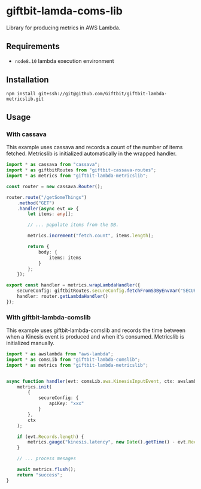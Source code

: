 # giftbit-lamda-coms-lib
Library for producing metrics in AWS Lambda.

## Requirements

- `node8.10` lambda execution environment

## Installation

`npm install git+ssh://git@github.com/Giftbit/giftbit-lambda-metricslib.git`

## Usage

### With cassava

This example uses cassava and records a count of the number of items fetched.  Metricslib is initialized automatically in the wrapped handler.

```typescript
import * as cassava from "cassava";
import * as giftbitRoutes from "giftbit-cassava-routes";
import * as metrics from "giftbit-lambda-metricslib";

const router = new cassava.Router();

router.route("/getSomeThings")
    .method("GET")
    .handler(async evt => {
        let items: any[];

        // ... populate items from the DB.

        metrics.increment("fetch.count", items.length);

        return {
            body: {
                items: items
            }
        };
    });

export const handler = metrics.wrapLambdaHandler({
    secureConfig: giftbitRoutes.secureConfig.fetchFromS3ByEnvVar("SECURE_CONFIG_BUCKET", "SECURE_CONFIG_KEY_DATADOG"),
    handler: router.getLambdaHandler()
});
```


### With giftbit-lambda-comslib

This example uses giftbit-lambda-comslib and records the time between when a Kinesis event is produced and when it's consumed.  Metricslib is initialized manually.

```typescript
import * as awslambda from "aws-lambda";
import * as comsLib from "giftbit-lambda-comslib";
import * as metrics from "giftbit-lambda-metricslib";


async function handler(evt: comsLib.aws.KinesisInputEvent, ctx: awslambda.Context): Promise<any> {
    metrics.init(
        {
            secureConfig: {
                apiKey: "xxx"
            }
        },
        ctx
    );

    if (evt.Records.length) {
        metrics.gauge("kinesis.latency", new Date().getTime() - evt.Records[evt.Records.length - 1].kinesis.approximateArrivalTimestamp * 1000);
    }

    // ... process mesages

    await metrics.flush();
    return "success";
}
```
